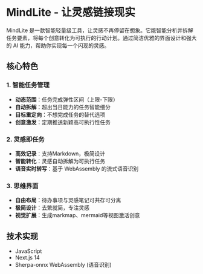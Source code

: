 # MindLite - 让灵感链接现实

MindLite 是一款智能轻量级工具，让灵感不再停留在想象。它能智能分析并拆解任务要素，将每个创意转化为可执行的行动计划。通过简洁优雅的界面设计和强大的 AI 能力，帮助你实现每一个闪现的灵感。

## 核心特色

### 1. 智能任务管理
- **动态范围**：任务完成弹性区间（上限-下限）
- **自动拆解**：超出当日能力的任务智能细分
- **目标重定向**：不想完成任务的替代选项
- **创意激发**：定期推送新颖高可执行性任务

### 2. 灵感即任务
- **高效记录**：支持Markdown，极简设计
- **智能转化**：灵感自动拆解为可执行任务
- **语音实时转写**：基于 WebAssembly 的流式语音识别

### 3. 思维界面
- **自由布局**：待办事项与灵感笔记可共存可分离
- **极简设计**：去繁就简，专注灵感
- **视觉扩展**：生成markmap、mermaid等视图激活创意

## 技术实现
- JavaScript
- Next.js 14
- Sherpa-onnx WebAssembly (语音识别)
